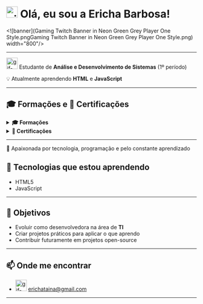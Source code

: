 # <img src="https://i.pinimg.com/originals/4f/4d/0d/4f4d0d012f26a14cba957da51a06a6bb.gif" alt="gif-estudante" width="30"/> Olá, eu sou a Ericha Barbosa!  

<![banner](Gaming Twitch Banner in Neon Green Grey Player One Style.pngGaming Twitch Banner in Neon Green Grey Player One Style.png) width="800"/> 

---

<img src="https://i.pinimg.com/originals/fd/7e/ea/fd7eead885ce1f0bba7cb2df6e3bf5c5.gif" alt="gif-estudante" width="30"/>  Estudante de **Análise e Desenvolvimento de Sistemas** (1º período)

💡 Atualmente aprendendo **HTML** e **JavaScript**  

---

## 🎓 Formações e 🏅 Certificações

<details>
  <summary><strong>🎓 Formações</strong></summary>

- **Técnico em Redes de computadores**  
  _Escola Tec. Estadual Professor Lucilo Ávila Pessoa. • 2020 — 2022 • Recife/PE_  
  **Destaques:** Monitora do Laboratório de Informática
</details>

<details>
  <summary><strong>🏅 Certificações</strong></summary>
</details>

---

📌 Apaixonada por tecnologia, programação e pelo constante aprendizado  

## 🚀 Tecnologias que estou aprendendo  
- HTML5  
- JavaScript  

---

## 🎯 Objetivos  
- Evoluir como desenvolvedora na área de **TI**  
- Criar projetos práticos para aplicar o que aprendo  
- Contribuir futuramente em projetos open-source  

---

## 📫 Onde me encontrar  
- <img src="https://i.pinimg.com/originals/03/78/f0/0378f01f2ace7b84bf01c7bb28b50df1.gif" alt="gif-estudante" width="30"/> erichataina@gmail.com

---
